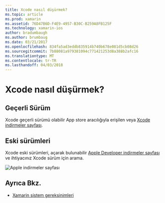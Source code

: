 ```yaml
---
title: Xcode nasıl düşürmek?
ms.topic: article
ms.prod: xamarin
ms.assetid: 76D47B6D-F4E9-4957-B30C-B259A8FB125F
ms.technology: xamarin-ios
author: bradumbaugh
ms.author: brumbaug
ms.date: 03/21/2017
ms.openlocfilehash: 834fa5ad3eddb835914b740b678e081d5cb08d26
ms.sourcegitcommit: 7b88081a979381094c771421253d8a388b2afc16
ms.translationtype: MT
ms.contentlocale: tr-TR
ms.lasthandoff: 04/03/2018
---
```

# <a name="how-can-i-downgrade-xcode"></a>Xcode nasıl düşürmek?

## <a name="current-version"></a>Geçerli Sürüm

Xcode geçerli sürümü olabilir App store aracılığıyla erişilen veya [Xcode indirmeler sayfası](https://developer.apple.com/xcode/downloads/).

## <a name="older-versions"></a>Eski sürümleri

Xcode eski sürümleri, açarak bulunabilir [Apple Developer indirmeler sayfası](https://developer.apple.com/downloads/) ve ihtiyacınız Xcode sürüm için arama.

![Apple indirmeler sayfası](http://content.screencast.com/users/Kent.Green/folders/Jing/media/4c5e2228-08a4-4d5a-af3b-7b66df741c6f/2015-06-11_1012.png "Apple indirmeler sayfası")

## <a name="see-also"></a>Ayrıca Bkz.
- [Xamarin sistem gereksinimleri](~/cross-platform/get-started/requirements.md)
